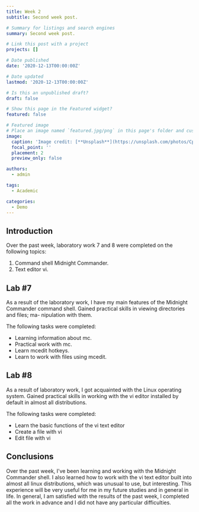 ```yaml
---
title: Week 2
subtitle: Second week post.

# Summary for listings and search engines
summary: Second week post.

# Link this post with a project
projects: []

# Date published
date: '2020-12-13T00:00:00Z'

# Date updated
lastmod: '2020-12-13T00:00:00Z'

# Is this an unpublished draft?
draft: false

# Show this page in the Featured widget?
featured: false

# Featured image
# Place an image named `featured.jpg/png` in this page's folder and customize its options here.
image:
  caption: 'Image credit: [**Unsplash**](https://unsplash.com/photos/CpkOjOcXdUY)'
  focal_point: ''
  placement: 2
  preview_only: false

authors:
  - admin

tags:
  - Academic

categories:
  - Demo
---
```


## Introduction
Over the past week, laboratory work 7 and 8 were completed on the following topics:

1. Command shell Midnight Commander.
2. Text editor vi.

## Lab #7

As a result of the laboratory work, I have my main features of the Midnight Commander command shell. Gained practical skills in viewing directories and files; ma-
nipulation with them.

The following tasks were completed:

- Learning information about mc.
- Practical work with mc.
- Learn mcedit hotkeys.
- Learn to work with files using mcedit.

## Lab #8

As a result of laboratory work, I got acquainted with the Linux operating system. Gained practical skills in working with the vi editor installed by default in almost all distributions.

The following tasks were completed:

- Learn the basic functions of the vi text editor
- Create a file with vi
- Edit file with vi

## Conclusions

Over the past week, I've been learning and working with the Midnight Commander shell. I also learned how to work with the vi text editor built into almost all linux distributions, which was unusual to use, but interesting. This experience will be very useful for me in my future studies and in general in life. In general, I am satisfied with the results of the past week, I completed all the work in advance and I did not have any particular difficulties.
